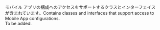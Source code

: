 <Namespace Name="Microsoft.Azure.Mobile.Server.Config">
  <Docs>
    <summary><span data-ttu-id="3d1d1-101">モバイル アプリの構成へのアクセスをサポートするクラスとインターフェイスが含まれています。</span><span class="sxs-lookup"><span data-stu-id="3d1d1-101">Contains classes and interfaces that support access to Mobile App configurations.</span></span></summary> 
    <remarks>To be added.</remarks>
  </Docs>
</Namespace>
